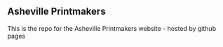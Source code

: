 ## Asheville Printmakers

This is the repo for the Asheville Printmakers website - hosted by github pages
